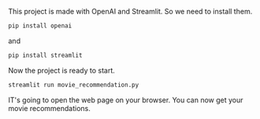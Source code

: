This project is made with OpenAI and Streamlit. So we need to install them.
```bash
pip install openai
```
and 
```bash
pip install streamlit
```
Now the project is ready to start.
```bash
streamlit run movie_recommendation.py
```
IT's going to open the web page on your browser. You can now get your movie recommendations.
